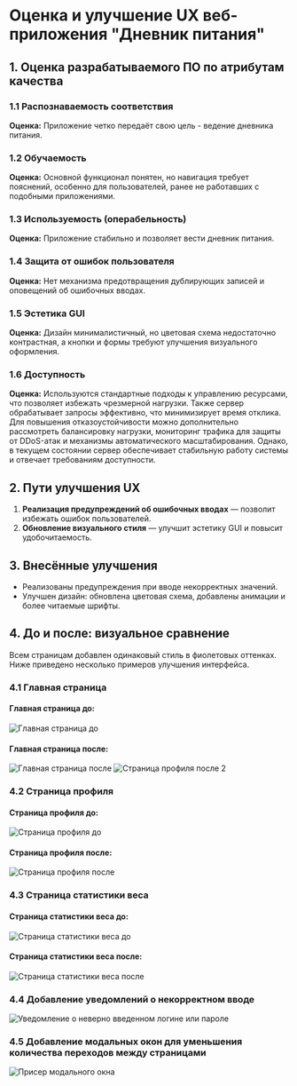 # Оценка и улучшение UX веб-приложения "Дневник питания"

## 1. Оценка разрабатываемого ПО по атрибутам качества

### 1.1 Распознаваемость соответствия
**Оценка:** Приложение четко передаёт свою цель - ведение дневника питания.

### 1.2 Обучаемость
**Оценка:** Основной функционал понятен, но навигация требует пояснений, особенно для пользователей, ранее не работавших с подобными приложениями.

### 1.3 Используемость (операбельность)
**Оценка:** Приложение стабильно и позволяет вести дневник питания.

### 1.4 Защита от ошибок пользователя
**Оценка:** Нет механизма предотвращения дублирующих записей и оповещений об ошибочных вводах.

### 1.5 Эстетика GUI
**Оценка:** Дизайн минималистичный, но цветовая схема недостаточно контрастная, а кнопки и формы требуют улучшения визуального оформления.

### 1.6 Доступность
**Оценка:** Используются стандартные подходы к управлению ресурсами, что позволяет избежать чрезмерной нагрузки. Также сервер обрабатывает запросы эффективно, что минимизирует время отклика.
Для повышения отказоустойчивости можно дополнительно рассмотреть балансировку нагрузки, мониторинг трафика для защиты от DDoS-атак и механизмы автоматического масштабирования. Однако, в текущем состоянии сервер обеспечивает стабильную работу системы и отвечает требованиям доступности.

## 2. Пути улучшения UX

1. **Реализация предупреждений об ошибочных вводах** — позволит избежать ошибок пользователей.
2. **Обновление визуального стиля** — улучшит эстетику GUI и повысит удобочитаемость.

## 3. Внесённые улучшения

- Реализованы предупреждения при вводе некорректных значений.
- Улучшен дизайн: обновлена цветовая схема, добавлены анимации и более читаемые шрифты.

## 4. До и после: визуальное сравнение

Всем страницам добавлен одинаковый стиль в фиолетовых оттенках. Ниже приведено несколько примеров улучшения интерфейса.

### 4.1 Главная страница
#### Главная страница до:
![Главная страница до](https://github.com/nstprkp/FoodDiary/blob/main/documentation/pictures/home-before.png)

#### Главная страница после:
![Главная страница после](https://github.com/nstprkp/FoodDiary/blob/main/documentation/pictures/home-after.png)
![Страница профиля после 2](https://github.com/nstprkp/FoodDiary/blob/main/documentation/pictures/home-after2.png)

### 4.2 Страница профиля 
#### Страница профиля до:
![Страница профиля до](https://github.com/nstprkp/FoodDiary/blob/main/documentation/pictures/profile-before.png)

#### Страница профиля после:
![Страница профиля после](https://github.com/nstprkp/FoodDiary/blob/main/documentation/pictures/profile-after.png)

### 4.3 Страница статистики веса 
#### Страница статистики веса до:
![Страница статистики веса до](https://github.com/nstprkp/FoodDiary/blob/main/documentation/pictures/weight-statistic-before.png)

#### Страница статистики веса после:
![Страница статистики веса после](https://github.com/nstprkp/FoodDiary/blob/main/documentation/pictures/weight-statistic-after.png)

### 4.4 Добавление уведомлений о некорректном вводе
![Уведомление о неверно введенном логине или пароле](https://github.com/nstprkp/FoodDiary/blob/main/documentation/pictures/wrong-pass-login.png)

### 4.5 Добавление модальных окон для уменьшения количества переходов между страницами
![Присер модального окна](https://github.com/nstprkp/FoodDiary/blob/main/documentation/pictures/modal-window-profile.png)
